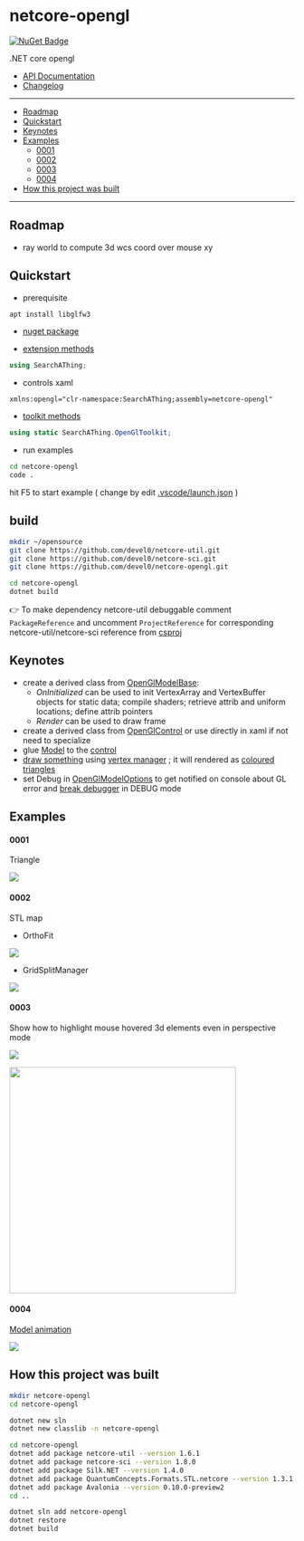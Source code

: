 # netcore-opengl

[![NuGet Badge](https://buildstats.info/nuget/netcore-opengl)](https://www.nuget.org/packages/netcore-opengl/)

.NET core opengl

- [API Documentation](https://devel0.github.io/netcore-opengl/html/annotated.html)
- [Changelog](https://github.com/devel0/netcore-opengl/commits/master)

<hr/>

<!-- TOC -->
* [Roadmap](#roadmap)
* [Quickstart](#quickstart)
* [Keynotes](#keynotes)
* [Examples](#examples)
    - [0001](#0001)
    - [0002](#0002)
    - [0003](#0003)
    - [0004](#0004)
* [How this project was built](#how-this-project-was-built)
<!-- TOCEND -->

<hr/>

## Roadmap

- ray world to compute 3d wcs coord over mouse xy

## Quickstart

- prerequisite
```sh
apt install libglfw3
```

- [nuget package](https://www.nuget.org/packages/netcore-opengl/)

- [extension methods](https://devel0.github.io/netcore-opengl/html/class_search_a_thing_1_1_open_gl_ext.html)

```csharp
using SearchAThing;
```

- controls xaml

```
xmlns:opengl="clr-namespace:SearchAThing;assembly=netcore-opengl"
```

- [toolkit methods](https://devel0.github.io/netcore-opengl/html/class_search_a_thing_1_1_open_gl_toolkit.html)

```cs
using static SearchAThing.OpenGlToolkit;
```

- run examples

```sh
cd netcore-opengl
code .
```

hit F5 to start example ( change by edit [.vscode/launch.json](.vscode/launch.json) )

## build

```sh
mkdir ~/opensource
git clone https://github.com/devel0/netcore-util.git
git clone https://github.com/devel0/netcore-sci.git
git clone https://github.com/devel0/netcore-opengl.git

cd netcore-opengl
dotnet build
```

:point_right: To make dependency netcore-util debuggable comment `PackageReference` and uncomment `ProjectReference` for corresponding netcore-util/netcore-sci reference from [csproj](netcore-opengl/netcore-opengl.csproj)

## Keynotes

- create a derived class from [OpenGlModelBase](https://github.com/devel0/netcore-opengl/blob/ceaf31ceed2b60a438432cd59947d36971250c5c/examples/0001/SampleGlModel.cs#L9):
    - *OnInitialized* can be used to init VertexArray and VertexBuffer objects for static data; compile shaders; retrieve attrib and uniform locations; define attrib pointers
    - *Render* can be used to draw frame
- create a derived class from [OpenGlControl](https://github.com/devel0/netcore-opengl/blob/7219639f91567ff0a1ba8bb5a0559b3d01405c23/examples/0001/SampleGlControl.cs#L4) or use directly in xaml if not need to specialize
- glue [Model](https://github.com/devel0/netcore-opengl/blob/ceaf31ceed2b60a438432cd59947d36971250c5c/examples/0001/MainWindow.xaml.cs#L34) to the [control](https://github.com/devel0/netcore-opengl/blob/ceaf31ceed2b60a438432cd59947d36971250c5c/examples/0001/MainWindow.xaml#L28)
- [draw something](https://github.com/devel0/netcore-opengl/blob/0c8bbfa03c95070ce1bb24f7fed528966e1ae371/examples/0003/SampleGlModel.cs#L186-L275) using [vertex manager](https://github.com/devel0/netcore-opengl/blob/0fae8b7cebae277283e8d7e48ab2c9a02e5f517d/netcore-opengl/VertexManager/VertexManager.cs#L17) ; it will rendered as [coloured triangles](https://github.com/devel0/netcore-opengl/blob/0c8bbfa03c95070ce1bb24f7fed528966e1ae371/examples/0003/SampleGlModel.cs#L153)
- set Debug in [OpenGlModelOptions](https://github.com/devel0/netcore-opengl/blob/ceaf31ceed2b60a438432cd59947d36971250c5c/examples/0001/MainWindow.xaml.cs#L36) to get notified on console about GL error and [break debugger](https://github.com/devel0/netcore-opengl/blob/7219639f91567ff0a1ba8bb5a0559b3d01405c23/netcore-opengl/OpenGlModelBase.cs#L193) in DEBUG mode

## Examples

#### 0001

Triangle

![](data/img/example-0001.gif)

#### 0002

STL map

- OrthoFit

![](data/img/example-0002a.gif)

- GridSplitManager

![](data/img/example-0002b.gif)

#### 0003

Show how to highlight mouse hovered 3d elements even in perspective mode

![](data/img/example-0003.gif)

<img width=400 src="data/img/example-0003b.gif"/>

#### 0004

[Model animation](https://github.com/devel0/netcore-opengl/blob/6eb5cc6fc77f8bce337330d551be78aee17bd156/examples/0004/SampleGlModel.cs#L203)

![](data/img/example-0004.gif)

## How this project was built

```sh
mkdir netcore-opengl
cd netcore-opengl

dotnet new sln
dotnet new classlib -n netcore-opengl

cd netcore-opengl
dotnet add package netcore-util --version 1.6.1
dotnet add package netcore-sci --version 1.8.0
dotnet add package Silk.NET --version 1.4.0
dotnet add package QuantumConcepts.Formats.STL.netcore --version 1.3.1
dotnet add package Avalonia --version 0.10.0-preview2
cd ..

dotnet sln add netcore-opengl
dotnet restore
dotnet build
```
